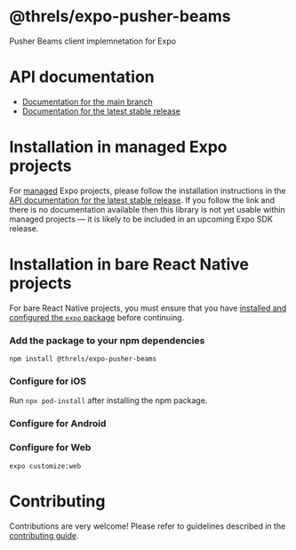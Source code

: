 # @threls/expo-pusher-beams

Pusher Beams client implemnetation for Expo

# API documentation

- [Documentation for the main branch](https://github.com/expo/expo/blob/main/docs/pages/versions/unversioned/sdk/@threls/pusher-beams.md)
- [Documentation for the latest stable release](https://docs.expo.dev/versions/latest/sdk/@threls/pusher-beams/)

# Installation in managed Expo projects

For [managed](https://docs.expo.dev/versions/latest/introduction/managed-vs-bare/) Expo projects, please follow the installation instructions in the [API documentation for the latest stable release](#api-documentation). If you follow the link and there is no documentation available then this library is not yet usable within managed projects &mdash; it is likely to be included in an upcoming Expo SDK release.

# Installation in bare React Native projects

For bare React Native projects, you must ensure that you have [installed and configured the `expo` package](https://docs.expo.dev/bare/installing-expo-modules/) before continuing.

### Add the package to your npm dependencies

```
npm install @threls/expo-pusher-beams
```

### Configure for iOS

Run `npx pod-install` after installing the npm package.


### Configure for Android

### Configure for Web

```
expo customize:web
```


# Contributing

Contributions are very welcome! Please refer to guidelines described in the [contributing guide]( https://github.com/expo/expo#contributing).

